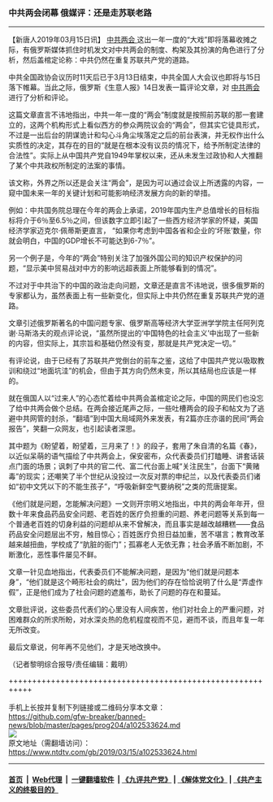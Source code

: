 ### 中共两会闭幕 俄媒评：还是走苏联老路
------------------------

<div class="post_content" itemprop="articleBody">
 <p>
  【新唐人2019年03月15日讯】
  <a href="https://www.ntdtv.com/gb/412969.htm">
   中共两会
  </a>
  这出一年一度的“大戏”即将落幕收摊之际，有俄罗斯媒体抓住时机发文对中共两会的制度、构架及其扮演的角色进行了分析，然后盖棺定论称：中共仍然在重复苏联共产党的道路。
 </p>
 <p>
  中共全国政协会议历时11天后已于3月13日结束，中共全国人大会议也即将与15日落下帷幕。当此之际，俄罗斯《生意人报》14日发表一篇评论文章，对
  <a href="https://www.ntdtv.com/gb/412969.htm">
   中共两会
  </a>
  进行了分析和评论。
 </p>
 <p>
  这篇文章直言不讳地指出，中共一年一度的“两会”制度就是按照前苏联的那一套建立的，这两个机构形式上看似西方的参众两院议会的“两会”，但其实它徒具形式，不过是一出后台的阴谋诡计和勾心斗角尘埃落定之后的前台表演，并无权作出什么实质性的决定，其存在的目的“就是在根本没有议员的情况下，给予所制定法律的合法性”。实际上从中国共产党自1949年掌权以来，还从未发生过政协和人大推翻了某个中共政权所制定的法案的事情。
 </p>
 <p>
  该文称，外界之所以还是会关注“两会”，是因为可以通过会议上所透露的内容，一窥中国未来一年的关键计划和可能影响经济发展方向的新的举措。
 </p>
 <p>
  例如：中共国务院总理在今年的两会上承诺，2019年国内生产总值增长的目标指标将介于6％至6.5％之间，但该数字立即引起了一些西方经济学家的怀疑，美国经济学家迈克尔·佩蒂斯更直言， “如果你考虑到中国各省和企业的‘坏账’数量，你就会明白，中国的GDP增长不可能达到6-7％”。
 </p>
 <p>
  另一个例子是，今年的“两会”特别关注了加强外国公司的知识产权保护的问题，“显示美中贸易战对中方的影响远超表面上所能够看到的情况”。
 </p>
 <p>
  不过对于中共治下的中国的政治走向问题，文章还是直言不讳地说，很多俄罗斯的专家都认为，虽然表面上有一些新变化，但实际上中共仍然在重复苏联共产党的道路。
 </p>
 <p>
  文章引述俄罗斯著名的中国问题专家、俄罗斯高等经济大学亚洲学学院主任阿列克谢·马斯洛夫的观点评论说，“虽然所提出的‘中国特色的社会主义’中出现了一些新的内容，但实际上，其宗旨和基础仍然没有变，那就是共产党决定一切。”
 </p>
 <p>
  有评论说，由于已经有了苏联共产党倒台的前车之鉴，这给了中国共产党以吸取教训和绕过“地面坑洼”的机会，但由于其方向仍然未变，所以其结局也应该是一样的。
 </p>
 <p>
  就在俄国人以“过来人”的心态忙着给中共两会盖棺定论之际，中国的网民们也没忘了给中共两会做个总结。在两会接近尾声之际，一些吐槽两会的段子和帖文为了逃避中共网管的封杀，“翻墙”到中国大局域网外来发表，有2篇亦庄亦谐的民间“两会报告”，笑翻一众网友，也引起读者深思。
 </p>
 <p>
  其中题为《盼望着，盼望着，三月来了！》的段子，套用了朱自清的名篇《春》，以近似呆萌的语气描绘了中共两会上，保安密布，众代表委员们打瞌睡、讲套话装点门面的场景；讽刺了中共的官二代、富二代台面上喊“关注民生”，台面下“黄赌毒”的现实；还嘲笑了半个世纪从没投过一次反对票的申纪兰，以及代表委员们诸如“初中文凭以下的不能生孩子”，“呼吸新鲜空气要纳税”之类的荒唐提案。
 </p>
 <p>
  《他们就是问题，怎能解决问题》一文则开宗明义地指出，中共的两会年年开，但数十年来食品药品安全问题、老百姓的医疗负担重的问题、养老问题等关系到每一个普通老百姓的切身利益的问题却从来不曾解决，而且事实是越改越糟糕——食品药品安全问题层出不穷，触目惊心；百姓医疗负担日益加重，苦不堪言；教育改革越来越扭曲，学校成了“肮脏的衙门”；孤寡老人无依无靠；社会矛盾不断加剧，不断激化，恶性事件屡见不鲜。
 </p>
 <p>
  文章一针见血地指出，代表委员们不能解决问题，是因为“他们就是问题本身”，“他们就是这个畸形社会的病灶”，因为他们的存在恰恰说明了什么是“弄虚作假”，正是他们成为了社会问题的遮羞布，助长了问题的存在和蔓延。
 </p>
 <p>
  文章批评说，这些委员代表们的心里没有人间疾苦，他们对社会上的严重问题，对困难群众的所求所盼，对水深炎热的危机程度视而不见，避而不谈，而且年复一年无所改变。
 </p>
 <p>
  最后文章说，何年再不见他们，才是天地改换中。
 </p>
 <p>
  （记者黎明综合报导/责任编辑：戴明）
 </p>
 <div class="single_ad">
 </div>
</div>

+++++++++++++++++++++++++++++++++++++++++++++++++++++++++++<br/><br/>
手机上长按并复制下列链接或二维码分享本文章：<br/>
https://github.com/gfw-breaker/banned-news/blob/master/pages/prog204/a102533624.md <br/>
<a href='https://github.com/gfw-breaker/banned-news/blob/master/pages/prog204/a102533624.md'><img src='https://github.com/gfw-breaker/banned-news/blob/master/pages/prog204/a102533624.md.png'/></a> <br/>
原文地址（需翻墙访问）：https://www.ntdtv.com/gb/2019/03/15/a102533624.html


------------------------
#### [首页](https://github.com/gfw-breaker/banned-news/blob/master/README.md) &nbsp;|&nbsp; [Web代理](https://github.com/labour-camp/helloworld) &nbsp;|&nbsp; [一键翻墙软件](https://github.com/gfw-breaker/nogfw/blob/master/README.md) &nbsp;| [《九评共产党》](https://github.com/gfw-breaker/9ping.md/blob/master/README.md#九评之一评共产党是什么) | [《解体党文化》](https://github.com/gfw-breaker/jtdwh.md/blob/master/README.md) | [《共产主义的终极目的》](https://github.com/gfw-breaker/gczydzjmd.md/blob/master/README.md)

